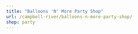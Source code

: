 ```yaml
---
title: "Balloons 'N' More Party Shop"
url: /campbell-river/balloons-n-more-party-shop/
shop: party
---
```

